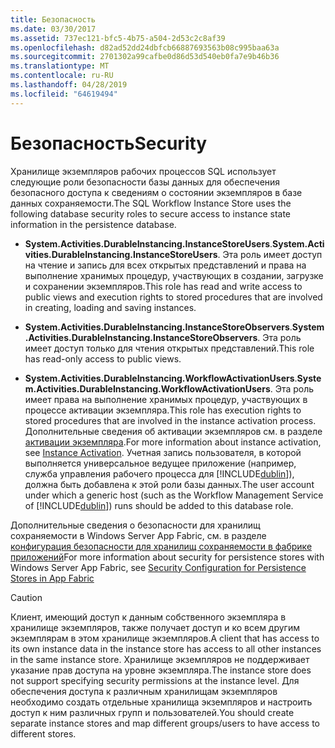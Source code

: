 ```yaml
---
title: Безопасность
ms.date: 03/30/2017
ms.assetid: 737ec121-bfc5-4b75-a504-2d53c2c8af39
ms.openlocfilehash: d82ad52dd24dbfcb66887693563b08c995baa63a
ms.sourcegitcommit: 2701302a99cafbe0d86d53d540eb0fa7e9b46b36
ms.translationtype: MT
ms.contentlocale: ru-RU
ms.lasthandoff: 04/28/2019
ms.locfileid: "64619494"
---
```

# <a name="security"></a><span data-ttu-id="251be-102">Безопасность</span><span class="sxs-lookup"><span data-stu-id="251be-102">Security</span></span>
<span data-ttu-id="251be-103">Хранилище экземпляров рабочих процессов SQL использует следующие роли безопасности базы данных для обеспечения безопасного доступа к сведениям о состоянии экземпляров в базе данных сохраняемости.</span><span class="sxs-lookup"><span data-stu-id="251be-103">The SQL Workflow Instance Store uses the following database security roles to secure access to instance state information in the persistence database.</span></span>  
  
- <span data-ttu-id="251be-104">**System.Activities.DurableInstancing.InstanceStoreUsers**.</span><span class="sxs-lookup"><span data-stu-id="251be-104">**System.Activities.DurableInstancing.InstanceStoreUsers**.</span></span> <span data-ttu-id="251be-105">Эта роль имеет доступ на чтение и запись для всех открытых представлений и права на выполнение хранимых процедур, участвующих в создании, загрузке и сохранении экземпляров.</span><span class="sxs-lookup"><span data-stu-id="251be-105">This role has read and write access to public views and execution rights to stored procedures that are involved in creating, loading and saving instances.</span></span>  
  
- <span data-ttu-id="251be-106">**System.Activities.DurableInstancing.InstanceStoreObservers**.</span><span class="sxs-lookup"><span data-stu-id="251be-106">**System.Activities.DurableInstancing.InstanceStoreObservers**.</span></span> <span data-ttu-id="251be-107">Эта роль имеет доступ только для чтения открытых представлений.</span><span class="sxs-lookup"><span data-stu-id="251be-107">This role has read-only access to public views.</span></span>  
  
- <span data-ttu-id="251be-108">**System.Activities.DurableInstancing.WorkflowActivationUsers**.</span><span class="sxs-lookup"><span data-stu-id="251be-108">**System.Activities.DurableInstancing.WorkflowActivationUsers**.</span></span> <span data-ttu-id="251be-109">Эта роль имеет права на выполнение хранимых процедур, участвующих в процессе активации экземпляра.</span><span class="sxs-lookup"><span data-stu-id="251be-109">This role has execution rights to stored procedures that are involved in the instance activation process.</span></span> <span data-ttu-id="251be-110">Дополнительные сведения об активации экземпляров см. в разделе [активации экземпляра](instance-activation.md).</span><span class="sxs-lookup"><span data-stu-id="251be-110">For more information about instance activation, see [Instance Activation](instance-activation.md).</span></span> <span data-ttu-id="251be-111">Учетная запись пользователя, в которой выполняется универсальное ведущее приложение (например, служба управления рабочего процесса для [!INCLUDE[dublin](../../../includes/dublin-md.md)]), должна быть добавлена к этой роли базы данных.</span><span class="sxs-lookup"><span data-stu-id="251be-111">The user account under which a generic host (such as the Workflow Management Service of [!INCLUDE[dublin](../../../includes/dublin-md.md)]) runs should be added to this database role.</span></span>  
  
 <span data-ttu-id="251be-112">Дополнительные сведения о безопасности для хранилищ сохраняемости в Windows Server App Fabric, см. в разделе [конфигурация безопасности для хранилищ сохраняемости в фабрике приложений](https://go.microsoft.com/fwlink/?LinkId=201208)</span><span class="sxs-lookup"><span data-stu-id="251be-112">For more information about security for persistence stores with Windows Server App Fabric, see [Security Configuration for Persistence Stores in App Fabric](https://go.microsoft.com/fwlink/?LinkId=201208)</span></span>  
  
> [!CAUTION]
>  <span data-ttu-id="251be-113">Клиент, имеющий доступ к данным собственного экземпляра в хранилище экземпляров, также получает доступ и ко всем другим экземплярам в этом хранилище экземпляров.</span><span class="sxs-lookup"><span data-stu-id="251be-113">A client that has access to its own instance data in the instance store has access to all other instances in the same instance store.</span></span> <span data-ttu-id="251be-114">Хранилище экземпляров не поддерживает указание прав доступа на уровне экземпляра.</span><span class="sxs-lookup"><span data-stu-id="251be-114">The instance store does not support specifying security permissions at the instance level.</span></span> <span data-ttu-id="251be-115">Для обеспечения доступа к различным хранилищам экземпляров необходимо создать отдельные хранилища экземпляров и настроить доступ к ним различных групп и пользователей.</span><span class="sxs-lookup"><span data-stu-id="251be-115">You should create separate instance stores and map different groups/users to have access to different stores.</span></span>
